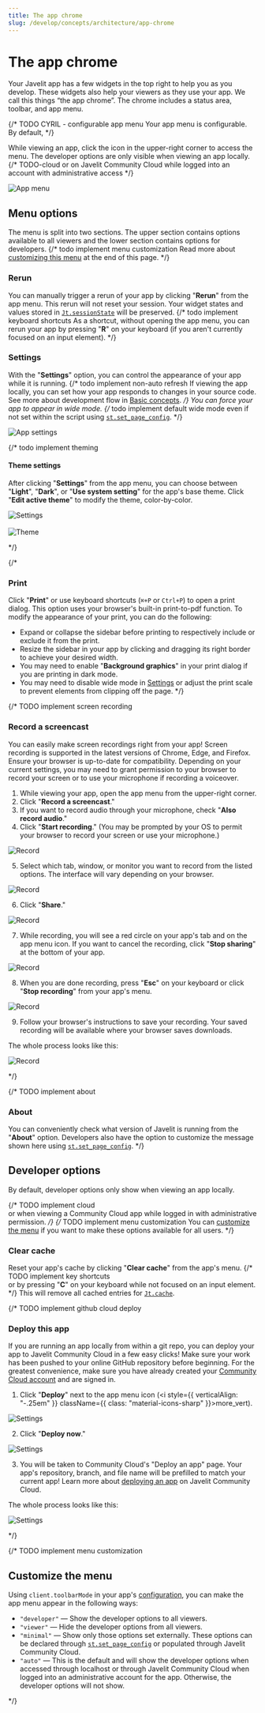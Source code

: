 ```yaml
---
title: The app chrome
slug: /develop/concepts/architecture/app-chrome
---
```


# The app chrome

Your Javelit app has a few widgets in the top right to help you as you develop. These widgets also help your viewers as they use your app. We call this things “the app chrome”. The chrome includes a status area, toolbar, and app menu.

{/* TODO CYRIL - configurable app menu
Your app menu is configurable. By default,
*/}

While viewing an app, click the icon in the upper-right corner to access the menu.
The developer options are only visible when viewing an app locally. 
{/* TODO-cloud or on Javelit Community Cloud while logged into an account with administrative access */}

![App menu](/images/app-menu/app-menu-developer.png)

## Menu options

The menu is split into two sections. The upper section contains options available to all viewers and the lower section contains options for developers. 
{/* todo implement menu customization
Read more about [customizing this menu](#customize-the-menu) at the end of this page.
*/}

### Rerun

You can manually trigger a rerun of your app by clicking "**Rerun**" from the app menu. 
This rerun will not reset your session. Your widget states and values stored 
in [`Jt.sessionState`](/develop/concepts/architecture/session-state) will be preserved. 
{/* todo implement keyboard shortcuts 
As a shortcut, without opening the app menu, you can rerun your app by pressing "**R**" on your 
keyboard (if you aren't currently focused on an input element).
*/}

### Settings

With the "**Settings**" option, you can control the appearance of your app while it is running. 
{/* todo implement non-auto refresh 
If viewing the app locally, you can set how your app responds to changes in your source code. 
See more about development flow in [Basic concepts](/get-started/fundamentals/main-concepts#development-flow).
*/}
You can force your app to appear in wide mode. 
{/* todo implement default wide mode 
even if not set within the 
script using [`st.set_page_config`](/develop/api-reference/configuration/st.set_page_config).
*/}

![App settings](/images/app-menu/app-settings.png)

{/* todo implement theming
#### Theme settings

After clicking "**Settings**" from the app menu, you can choose between "**Light**", "**Dark**", or "**Use system setting**" for the app's base theme. Click "**Edit active theme**" to modify the theme, color-by-color.

<div style={{ maxWidth: '90%', margin: '0 2em 0 2em' }}>
    <Image src="/images/app-menu/app-menu-settings-modal.png" alt="Settings" clean />
</div>

<br />

<div style={{ maxWidth: '90%', margin: '0 2em 0 2em' }}>
    <Image src="/images/app-menu/app-menu-settings-theme.png" alt="Theme" clean />
</div>

*/}


{/*
### Print

Click "**Print**" or use keyboard shortcuts (`⌘+P` or `Ctrl+P`) to open a print dialog. This option uses your browser's built-in print-to-pdf function. To modify the appearance of your print, you can do the following:

- Expand or collapse the sidebar before printing to respectively include or exclude it from the print.
- Resize the sidebar in your app by clicking and dragging its right border to achieve your desired width.
- You may need to enable "**Background graphics**" in your print dialog if you are printing in dark mode.
- You may need to disable wide mode in [Settings](#settings) or adjust the print scale to prevent elements from clipping off the page.
*/}

{/* TODO implement screen recording
### Record a screencast

You can easily make screen recordings right from your app! Screen recording is supported in the latest versions of Chrome, Edge, and Firefox. Ensure your browser is up-to-date for compatibility. Depending on your current settings, you may need to grant permission to your browser to record your screen or to use your microphone if recording a voiceover.

1. While viewing your app, open the app menu from the upper-right corner.
2. Click "**Record a screencast**."
3. If you want to record audio through your microphone, check "**Also record audio**."
4. Click "**Start recording**." (You may be prompted by your OS to permit your browser to record your screen or use your microphone.)

<div style={{ maxWidth: '90%', margin: '0 2em 0 2em' }}>
    <Image src="/images/app-menu/app-menu-record-2.png" alt="Record" />
</div>

5. Select which tab, window, or monitor you want to record from the listed options. The interface will vary depending on your browser.

<div style={{ maxWidth: '90%', margin: '0 2em 0 2em' }}>
    <Image src="/images/app-menu/app-menu-record-3.png" alt="Record" />
</div>

6. Click "**Share**."

<div style={{ maxWidth: '90%', margin: '0 2em 0 2em' }}>
    <Image src="/images/app-menu/app-menu-record-4.png" alt="Record" />
</div>

7. While recording, you will see a red circle on your app's tab and on the app menu icon. If you want to cancel the recording, click "**Stop sharing**" at the bottom of your app.

<div style={{ maxWidth: '90%', margin: '0 2em 0 2em' }}>
    <Image src="/images/app-menu/app-menu-record-5.png" alt="Record" />
</div>

8. When you are done recording, press "**Esc**" on your keyboard or click "**Stop recording**" from your app's menu.

<div style={{ maxWidth: '90%', margin: '0 2em 0 2em' }}>
    <Image src="/images/app-menu/app-menu-record-6.png" alt="Record" />
</div>

9. Follow your browser's instructions to save your recording. Your saved recording will be available where your browser saves downloads.

The whole process looks like this:

<div style={{ maxWidth: '90%', margin: '0 2em 0 2em' }}>
    <Image src="/images/app-menu/app-menu-record.gif" alt="Record" />
</div>

*/}

{/* TODO implement about 
### About

You can conveniently check what version of Javelit is running from the "**About**" option. Developers also have the option to customize the message shown here using [`st.set_page_config`](/develop/api-reference/configuration/st.set_page_config).
*/}

## Developer options

By default, developer options only show when viewing an app locally. 

{/* TODO implement cloud  
or 
when viewing a Community Cloud app while logged in with administrative permission.
*/}
{/* TODO implement menu customization
You can [customize the menu](#customize-the-menu) if you want to make these options available for all users.
*/}

### Clear cache

Reset your app's cache by clicking "**Clear cache**" from the app's menu.
{/* TODO implement key shortcuts  
or by pressing "**C**" on your keyboard while not focused on an input element.
*/}
This will remove all cached entries for [`Jt.cache`](/develop/api-reference/caching-and-state/jt.cache).


{/* TODO implement github cloud deploy

### Deploy this app

If you are running an app locally from within a git repo, you can deploy your app to Javelit Community Cloud in a few easy clicks! Make sure your work has been pushed to your online GitHub repository before beginning. For the greatest convenience, make sure you have already created your [Community Cloud account](/deploy/streamlit-community-cloud/get-started/create-your-account) and are signed in.

1. Click "**Deploy**" next to the app menu icon (<i style={{ verticalAlign: "-.25em" }} className={{ class: "material-icons-sharp" }}>more_vert</i>).

<div style={{ maxWidth: '90%', margin: '0 2em 0 2em' }}>
    <Image src="/images/app-menu/app-menu-deploy.png" alt="Settings" />
</div>

2. Click "**Deploy now**."

<div style={{ maxWidth: '90%', margin: '0 2em 0 2em' }}>
    <Image src="/images/app-menu/app-menu-deploy-1.png" alt="Settings" />
</div>

3. You will be taken to Community Cloud's "Deploy an app" page. Your app's repository, branch, and file name will be prefilled to match your current app! Learn more about [deploying an app](/deploy/streamlit-community-cloud/deploy-your-app) on Javelit Community Cloud.

The whole process looks like this:

<div style={{ maxWidth: '90%', margin: '0 2em 0 2em' }}>
    <Image src="/images/app-menu/deploy-from-local.gif" alt="Settings" />
</div>

*/}


{/* TODO implement menu customization 

## Customize the menu

Using `client.toolbarMode` in your app's [configuration](/develop/concepts/configuration), you can make the app menu appear in the following ways:

- `"developer"` &mdash; Show the developer options to all viewers.
- `"viewer"` &mdash; Hide the developer options from all viewers.
- `"minimal"` &mdash; Show only those options set externally. These options can be declared through [`st.set_page_config`](/develop/api-reference/configuration/st.set_page_config) or populated through Javelit Community Cloud.
- `"auto"` &mdash; This is the default and will show the developer options when accessed through localhost or through Javelit Community Cloud when logged into an administrative account for the app. Otherwise, the developer options will not show.

*/} 
